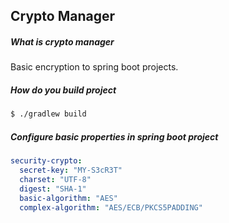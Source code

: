 ## Crypto Manager

##### What is crypto manager

Basic encryption to spring boot projects.

##### How do you build project

```bash
$ ./gradlew build
```

##### Configure basic properties in spring boot project

```yaml
security-crypto:
  secret-key: "MY-S3cR3T"
  charset: "UTF-8"
  digest: "SHA-1"
  basic-algorithm: "AES"
  complex-algorithm: "AES/ECB/PKCS5PADDING"
```


